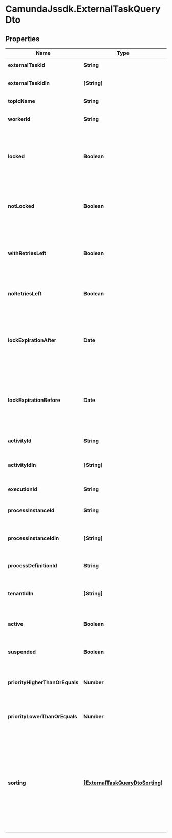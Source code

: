 # CamundaJssdk.ExternalTaskQueryDto

## Properties

Name | Type | Description | Notes
------------ | ------------- | ------------- | -------------
**externalTaskId** | **String** | Filter by an external task&#39;s id. | [optional] 
**externalTaskIdIn** | **[String]** | Filter by the comma-separated list of external task ids. | [optional] 
**topicName** | **String** | Filter by an external task topic. | [optional] 
**workerId** | **String** | Filter by the id of the worker that the task was most recently locked by. | [optional] 
**locked** | **Boolean** | Only include external tasks that are currently locked (i.e., they have a lock time and it has not expired). Value may only be &#x60;true&#x60;, as &#x60;false&#x60; matches any external task. | [optional] 
**notLocked** | **Boolean** | Only include external tasks that are currently not locked (i.e., they have no lock or it has expired). Value may only be &#x60;true&#x60;, as &#x60;false&#x60; matches any external task. | [optional] 
**withRetriesLeft** | **Boolean** | Only include external tasks that have a positive (&amp;gt; 0) number of retries (or &#x60;null&#x60;). Value may only be &#x60;true&#x60;, as &#x60;false&#x60; matches any external task. | [optional] 
**noRetriesLeft** | **Boolean** | Only include external tasks that have 0 retries. Value may only be &#x60;true&#x60;, as &#x60;false&#x60; matches any external task. | [optional] 
**lockExpirationAfter** | **Date** | Restrict to external tasks that have a lock that expires after a given date. By [default](https://docs.camunda.org/manual/7.14/reference/rest/overview/date-format/), the date must have the format &#x60;yyyy-MM-dd&#39;T&#39;HH:mm:ss.SSSZ&#x60;, e.g., &#x60;2013-01-23T14:42:45.000+0200&#x60;. | [optional] 
**lockExpirationBefore** | **Date** | Restrict to external tasks that have a lock that expires before a given date. By [default](https://docs.camunda.org/manual/7.14/reference/rest/overview/date-format/), the date must have the format &#x60;yyyy-MM-dd&#39;T&#39;HH:mm:ss.SSSZ&#x60;, e.g., &#x60;2013-01-23T14:42:45.000+0200&#x60;. | [optional] 
**activityId** | **String** | Filter by the id of the activity that an external task is created for. | [optional] 
**activityIdIn** | **[String]** | Filter by the comma-separated list of ids of the activities that an external task is created for. | [optional] 
**executionId** | **String** | Filter by the id of the execution that an external task belongs to. | [optional] 
**processInstanceId** | **String** | Filter by the id of the process instance that an external task belongs to. | [optional] 
**processInstanceIdIn** | **[String]** | Filter by a comma-separated list of process instance ids that an external task may belong to. | [optional] 
**processDefinitionId** | **String** | Filter by the id of the process definition that an external task belongs to. | [optional] 
**tenantIdIn** | **[String]** | Filter by a comma-separated list of tenant ids. An external task must have one of the given tenant ids. | [optional] 
**active** | **Boolean** | Only include active tasks. Value may only be &#x60;true&#x60;, as &#x60;false&#x60; matches any external task. | [optional] 
**suspended** | **Boolean** | Only include suspended tasks. Value may only be &#x60;true&#x60;, as &#x60;false&#x60; matches any external task. | [optional] 
**priorityHigherThanOrEquals** | **Number** | Only include jobs with a priority higher than or equal to the given value. Value must be a valid &#x60;long&#x60; value. | [optional] 
**priorityLowerThanOrEquals** | **Number** | Only include jobs with a priority lower than or equal to the given value. Value must be a valid &#x60;long&#x60; value. | [optional] 
**sorting** | [**[ExternalTaskQueryDtoSorting]**](ExternalTaskQueryDtoSorting.md) | A JSON array of criteria to sort the result by. Each element of the array is a JSON object that                     specifies one ordering. The position in the array identifies the rank of an ordering, i.e., whether                     it is primary, secondary, etc. The ordering objects have the following properties:                      **Note:** The &#x60;sorting&#x60; properties will not be applied to the External Task count query. | [optional] 


